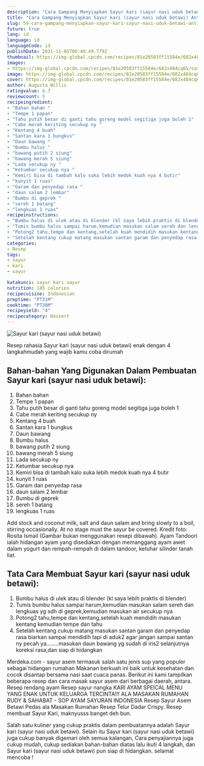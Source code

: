 ```yaml
---
description: "Cara Gampang Menyiapkan Sayur kari (sayur nasi uduk betawi) Anti Gagal"
title: "Cara Gampang Menyiapkan Sayur kari (sayur nasi uduk betawi) Anti Gagal"
slug: 59-cara-gampang-menyiapkan-sayur-kari-sayur-nasi-uduk-betawi-anti-gagal
future: true
lang: id
language: id
languageCode: id
publishDate: 2021-11-05T06:48:49.779Z 
thumbnail: https://img-global.cpcdn.com/recipes/81e20583ff15584e/682x484cq65/sayur-kari-sayur-nasi-uduk-betawi-foto-resep-utama.png
images:
- https://img-global.cpcdn.com/recipes/81e20583ff15584e/682x484cq65/sayur-kari-sayur-nasi-uduk-betawi-foto-resep-utama.png
image: https://img-global.cpcdn.com/recipes/81e20583ff15584e/682x484cq65/sayur-kari-sayur-nasi-uduk-betawi-foto-resep-utama.png
cover: https://img-global.cpcdn.com/recipes/81e20583ff15584e/682x484cq65/sayur-kari-sayur-nasi-uduk-betawi-foto-resep-utama.png
author: Augusta Willis
ratingvalue: 4.7
reviewcount: 5
recipeingredient:
- "Bahan bahan "
- "Tempe 1 papan"
- "Tahu putih besar di ganti tahu goreng model segitiga juga boleh 1"
- "Cabe merah keriting secukup ny "
- "Kentang 4 buah"
- "Santan kara 1 bungkus"
- "Daun bawang "
- "Bumbu halus "
- "bawang putih 2 siung"
- "bawang merah 5 siung"
- "Lada secukup ny "
- "Ketumbar secukup nya "
- "Kemiri bisa di tambah kalo suka lebih medok kuah nya 4 butir"
- "kunyit 1 ruas"
- "Garam dan penyedap rasa "
- "daun salam 2 lembar"
- "Bumbu di geprek "
- "sereh 1 batang"
- "lengkuas 1 ruas"
recipeinstructions:
- "Bumbu halus di ulek atau di blender (kl saya lebih praktis di blender)"
- "Tumis bumbu halus sampai harum,kemudian masukan salam sereh dan lengkuas yg sdh di geprek,kemudian masukan air secukup nya"
- "Potong2 tahu,tempe dan kentang,setelah kuah mendidih masukan kentang kemudian tempe dan tahu"
- "Setelah kentang cukup matang masukan santan garam dan penyedap rasa biarkan sampai mendidih tapi di aduk2 agar jangan sampai santan ny pecah ya........masukan daun bawang yg sudah di iris2 selanjutnya koreksi rasa,dan siap di hidangkan"
categories:
- Resep
tags:
- sayur
- kari
- sayur

katakunci: sayur kari sayur 
nutrition: 185 calories
recipecuisine: Indonesian
preptime: "PT31M"
cooktime: "PT38M"
recipeyield: "4"
recipecategory: Dessert
---
```



![Sayur kari (sayur nasi uduk betawi)](https://img-global.cpcdn.com/recipes/81e20583ff15584e/682x484cq65/sayur-kari-sayur-nasi-uduk-betawi-foto-resep-utama.png)

Resep rahasia Sayur kari (sayur nasi uduk betawi)  enak dengan 4 langkahmudah yang wajib kamu coba dirumah

<!--inarticleads1-->

## Bahan-bahan Yang Digunakan Dalam Pembuatan Sayur kari (sayur nasi uduk betawi):

1. Bahan bahan 
1. Tempe 1 papan
1. Tahu putih besar di ganti tahu goreng model segitiga juga boleh 1
1. Cabe merah keriting secukup ny 
1. Kentang 4 buah
1. Santan kara 1 bungkus
1. Daun bawang 
1. Bumbu halus 
1. bawang putih 2 siung
1. bawang merah 5 siung
1. Lada secukup ny 
1. Ketumbar secukup nya 
1. Kemiri bisa di tambah kalo suka lebih medok kuah nya 4 butir
1. kunyit 1 ruas
1. Garam dan penyedap rasa 
1. daun salam 2 lembar
1. Bumbu di geprek 
1. sereh 1 batang
1. lengkuas 1 ruas

Add stock and coconut milk, salt and daun salam and bring slowly to a boil, stirring occasionally. At no stage must the sayur be covered. Kredit foto: Rosita Ismail (Gambar bukan menggunakan resepi dibawah). Ayam Tandoori ialah hidangan ayam yang disediakan dengan memanggang ayam awet dalam yogurt dan rempah-rempah di dalam tandoor, ketuhar silinder tanah liat. 

<!--inarticleads2-->

## Tata Cara Membuat Sayur kari (sayur nasi uduk betawi):

1. Bumbu halus di ulek atau di blender (kl saya lebih praktis di blender)
1. Tumis bumbu halus sampai harum,kemudian masukan salam sereh dan lengkuas yg sdh di geprek,kemudian masukan air secukup nya
1. Potong2 tahu,tempe dan kentang,setelah kuah mendidih masukan kentang kemudian tempe dan tahu
1. Setelah kentang cukup matang masukan santan garam dan penyedap rasa biarkan sampai mendidih tapi di aduk2 agar jangan sampai santan ny pecah ya........masukan daun bawang yg sudah di iris2 selanjutnya koreksi rasa,dan siap di hidangkan


Merdeka.com - sayur asem termasuk salah satu jenis sup yang populer sebagai hidangan rumahan Makanan berkuah ini baik untuk kesehatan dan cocok disantap bersama nasi saat cuaca panas. Berikut ini kami tampilkan beberapa resep dan cara masak sayur asem dari berbagai daerah, antara. Resep rendang ayam Resep sayur nangka KARI AYAM SPEICAL MENU YANG ENAK UNTUK KELUARGA TERCINTA!!! ALA MASAKAN RUMAHAN RUDY &amp; SAHABAT - SOP AYAM SAYURAN INDONESIA Resep Sayur Asem Betawi Pedas ala Masakan Rumahan Resep Telur Dadar Crispy. Resep membuat Sayur Kari, maknyusss banget deh bun. 

Salah satu kuliner yang cukup praktis dalam pembuatannya adalah  Sayur kari (sayur nasi uduk betawi). Selain itu  Sayur kari (sayur nasi uduk betawi)  juga cukup banyak digemari oleh semua kalangan, Cara penyajiannya juga cukup mudah, cukup sediakan bahan-bahan diatas lalu ikuti 4 langkah, dan  Sayur kari (sayur nasi uduk betawi)  pun siap di hidangkan. selamat mencoba !
